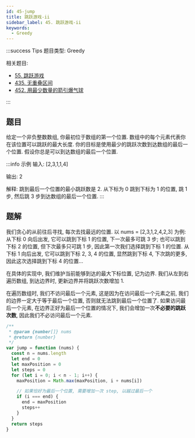 ```yaml
---
id: 45-jump
title: 跳跃游戏-ii
sidebar_label: 45. 跳跃游戏-ii
keywords:
  - Greedy
---
```


:::success Tips
题目类型: Greedy

相关题目:

- [55. 跳跃游戏](/leetcode/medium/55-can-jump)
- [435. 无重叠区间](/leetcode/medium/435-erase-overlap-intervals)
- [452. 用最少数量的箭引爆气球](/leetcode/medium/452-find-min-arrow-shots)

:::

## 题目

给定一个非负整数数组, 你最初位于数组的第一个位置. 数组中的每个元素代表你在该位置可以跳跃的最大长度. 你的目标是使用最少的跳跃次数到达数组的最后一个位置. 假设你总是可以到达数组的最后一个位置.

:::info 示例
输入: [2,3,1,1,4]

输出: 2

解释: 跳到最后一个位置的最小跳跃数是 2. 从下标为 0 跳到下标为 1 的位置, 跳 1 步, 然后跳 3 步到达数组的最后一个位置.
:::

## 题解

我们贪心的从前往后寻找, 每次去找最远的位置. 以 nums = [2,3,1,2,4,2,3] 为例: 从下标 0 向后出发, 它可以跳到下标 1 的位置, 下一次最多可跳 3 步; 也可以跳到下标 2 的位置, 但下次最多只可跳 1 步, 因此第一次我们选择跳到下标 1 的位置. 从下标 1 向后出发, 它可以跳到下标 2, 3, 4 的位置, 显然跳到下标 4, 下次跳的更多, 因此这次选择跳到下标 4 的位置...

在具体的实现中, 我们维护当前能够到达的最大下标位置, 记为边界. 我们从左到右遍历数组, 到达边界时, 更新边界并将跳跃次数增加 1.

在遍历数组时, 我们不访问最后一个元素, 这是因为在访问最后一个元素之前, 我们的边界一定大于等于最后一个位置, 否则就无法跳到最后一个位置了. 如果访问最后一个元素, 在边界正好为最后一个位置的情况下, 我们会增加一次**不必要的跳跃次数**, 因此我们不必访问最后一个元素.

```ts
/**
 * @param {number[]} nums
 * @return {number}
 */
var jump = function (nums) {
  const n = nums.length
  let end = 0
  let maxPosition = 0
  let steps = 0
  for (let i = 0; i < n - 1; i++) {
    maxPosition = Math.max(maxPosition, i + nums[i])

    // 如果恰好为最后一个位置, 需要增加一次 step, 以越过最后一个
    if (i === end) {
      end = maxPosition
      steps++
    }
  }
  return steps
}
```
